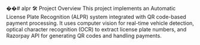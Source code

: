 ��#   a l p r 
 
 🛠️ Project Overview
This project implements an Automatic License Plate Recognition (ALPR) system integrated with QR code-based payment processing. It uses computer vision for real-time vehicle detection, optical character recognition (OCR) to extract license plate numbers, and Razorpay API for generating QR codes and handling payments.
